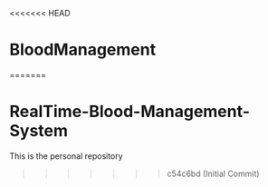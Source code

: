 <<<<<<< HEAD
# BloodManagement
=======
# RealTime-Blood-Management-System
 This is the personal repository
>>>>>>> c54c6bd (Initial Commit)
